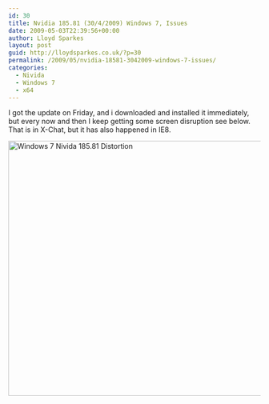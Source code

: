 ```yaml
---
id: 30
title: Nvidia 185.81 (30/4/2009) Windows 7, Issues
date: 2009-05-03T22:39:56+00:00
author: Lloyd Sparkes
layout: post
guid: http://lloydsparkes.co.uk/?p=30
permalink: /2009/05/nvidia-18581-3042009-windows-7-issues/
categories:
  - Nivida
  - Windows 7
  - x64
---
```

I got the update on Friday, and i downloaded and installed it immediately, but every now and then I keep getting some screen disruption see below. That is in X-Chat, but it has also happened in IE8.

<img class="alignnone size-full wp-image-31" title="Windows 7 Nivida 185.81 Distortion" src="http://blog.lloydsparkes.co.uk/wp-content/uploads/2009/05/untitled1.png" alt="Windows 7 Nivida 185.81 Distortion" width="785" height="510" srcset="https://lloydsparkes.co.uk/wp-content/uploads/2009/05/untitled1.png 785w, https://lloydsparkes.co.uk/wp-content/uploads/2009/05/untitled1-300x194.png 300w" sizes="(max-width: 785px) 100vw, 785px" />